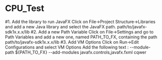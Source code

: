 # CPU_Test

#1. Add the library to run JavaFX
    Click on File->Project Structure->Libraries and add a new Java library and
    select the JavaFX path. path/to/javafx-sdk1x.x.x/lib
#2. Add a new Path Variable
    Click on File->Settings and go to Path Variables and add a new one,
    named PATH_TO_FX, containing the path path/to/javafx-sdk1x.x.x/lib
#3. Add VM Options
    Click on Run->Edit Configurations and select VM Options
    Add the following text :
    --module-path ${PATH_TO_FX} --add-modules javafx.controls,javafx.fxml 
    cqwer
